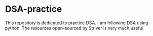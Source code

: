 # DSA-practice
This repository is dedicated to practice DSA. I am following DSA using python. The resources open-sourced by Striver is very much useful.

